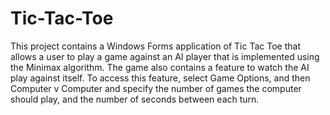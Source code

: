 # Tic-Tac-Toe
This project contains a Windows Forms application of Tic Tac Toe that allows a user to play a game against an AI player that is implemented using the Minimax algorithm. The game also contains a feature to watch the AI play against itself. To access this feature, select Game Options, and then Computer v Computer and specify the number of games the computer should play, and the number of seconds between each turn.
